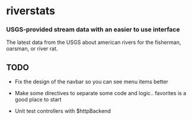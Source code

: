 
# riverstats
### USGS-provided stream data with an easier to use interface
The latest data from the USGS about american rivers for the fisherman, oarsman, or river rat.

## TODO
* Fix the design of the navbar so you can see menu items better

* Make some directives to separate some code and logic.. favorites is a good place to start

* Unit test controllers with $httpBackend

